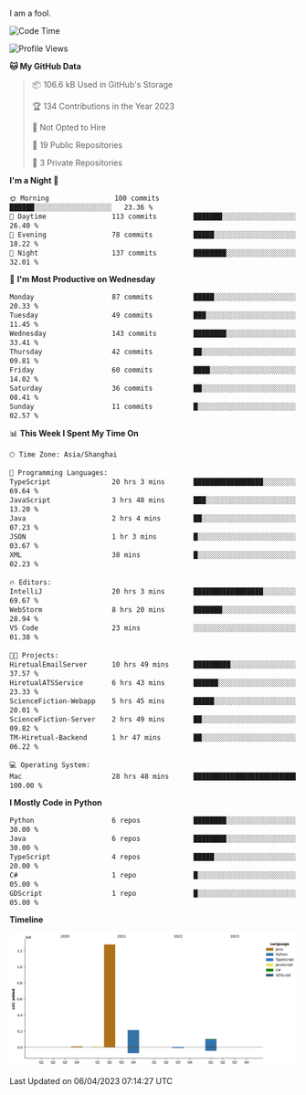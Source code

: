 I am a fool.

<!--START_SECTION:waka-->
![Code Time](http://img.shields.io/badge/Code%20Time-265%20hrs%203%20mins-blue)

![Profile Views](http://img.shields.io/badge/Profile%20Views-4-blue)

**🐱 My GitHub Data** 

> 📦 106.6 kB Used in GitHub's Storage 
 > 
> 🏆 134 Contributions in the Year 2023
 > 
> 🚫 Not Opted to Hire
 > 
> 📜 19 Public Repositories 
 > 
> 🔑 3 Private Repositories 
 > 
**I'm a Night 🦉** 

```text
🌞 Morning                100 commits         ██████░░░░░░░░░░░░░░░░░░░   23.36 % 
🌆 Daytime                113 commits         ███████░░░░░░░░░░░░░░░░░░   26.40 % 
🌃 Evening                78 commits          █████░░░░░░░░░░░░░░░░░░░░   18.22 % 
🌙 Night                  137 commits         ████████░░░░░░░░░░░░░░░░░   32.01 % 
```
📅 **I'm Most Productive on Wednesday** 

```text
Monday                   87 commits          █████░░░░░░░░░░░░░░░░░░░░   20.33 % 
Tuesday                  49 commits          ███░░░░░░░░░░░░░░░░░░░░░░   11.45 % 
Wednesday                143 commits         ████████░░░░░░░░░░░░░░░░░   33.41 % 
Thursday                 42 commits          ██░░░░░░░░░░░░░░░░░░░░░░░   09.81 % 
Friday                   60 commits          ████░░░░░░░░░░░░░░░░░░░░░   14.02 % 
Saturday                 36 commits          ██░░░░░░░░░░░░░░░░░░░░░░░   08.41 % 
Sunday                   11 commits          █░░░░░░░░░░░░░░░░░░░░░░░░   02.57 % 
```


📊 **This Week I Spent My Time On** 

```text
🕑︎ Time Zone: Asia/Shanghai

💬 Programming Languages: 
TypeScript               20 hrs 3 mins       █████████████████░░░░░░░░   69.64 % 
JavaScript               3 hrs 48 mins       ███░░░░░░░░░░░░░░░░░░░░░░   13.20 % 
Java                     2 hrs 4 mins        ██░░░░░░░░░░░░░░░░░░░░░░░   07.23 % 
JSON                     1 hr 3 mins         █░░░░░░░░░░░░░░░░░░░░░░░░   03.67 % 
XML                      38 mins             █░░░░░░░░░░░░░░░░░░░░░░░░   02.23 % 

🔥 Editors: 
IntelliJ                 20 hrs 3 mins       █████████████████░░░░░░░░   69.67 % 
WebStorm                 8 hrs 20 mins       ███████░░░░░░░░░░░░░░░░░░   28.94 % 
VS Code                  23 mins             ░░░░░░░░░░░░░░░░░░░░░░░░░   01.38 % 

🐱‍💻 Projects: 
HiretualEmailServer      10 hrs 49 mins      █████████░░░░░░░░░░░░░░░░   37.57 % 
HiretualATSService       6 hrs 43 mins       ██████░░░░░░░░░░░░░░░░░░░   23.33 % 
ScienceFiction-Webapp    5 hrs 45 mins       █████░░░░░░░░░░░░░░░░░░░░   20.01 % 
ScienceFiction-Server    2 hrs 49 mins       ██░░░░░░░░░░░░░░░░░░░░░░░   09.82 % 
TM-Hiretual-Backend      1 hr 47 mins        ██░░░░░░░░░░░░░░░░░░░░░░░   06.22 % 

💻 Operating System: 
Mac                      28 hrs 48 mins      █████████████████████████   100.00 % 
```

**I Mostly Code in Python** 

```text
Python                   6 repos             ████████░░░░░░░░░░░░░░░░░   30.00 % 
Java                     6 repos             ████████░░░░░░░░░░░░░░░░░   30.00 % 
TypeScript               4 repos             █████░░░░░░░░░░░░░░░░░░░░   20.00 % 
C#                       1 repo              █░░░░░░░░░░░░░░░░░░░░░░░░   05.00 % 
GDScript                 1 repo              █░░░░░░░░░░░░░░░░░░░░░░░░   05.00 % 
```



**Timeline**

![Lines of Code chart](https://raw.githubusercontent.com/VeejaLiu/VeejaLiu/master/assets/bar_graph.png)


 Last Updated on 06/04/2023 07:14:27 UTC
<!--END_SECTION:waka-->
